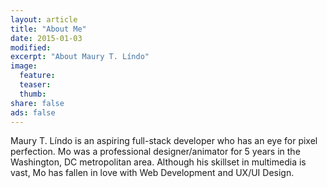```yaml
---
layout: article
title: "About Me"
date: 2015-01-03
modified: 
excerpt: "About Maury T. Líndo"
image:
  feature: 
  teaser: 
  thumb: 
share: false
ads: false
---
```


Maury T. Líndo is an aspiring full-stack developer who has an eye for pixel perfection. Mo was a professional designer/animator for 5 years in the Washington, DC metropolitan area. Although his skillset in multimedia is vast, Mo has fallen in love with Web Development and UX/UI Design.